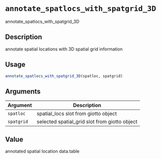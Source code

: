 # `annotate_spatlocs_with_spatgrid_3D`

annotate_spatlocs_with_spatgrid_3D


## Description

annotate spatial locations with 3D spatial grid information


## Usage

```r
annotate_spatlocs_with_spatgrid_3D(spatloc, spatgrid)
```


## Arguments

Argument      |Description
------------- |----------------
`spatloc`     |     spatial_locs slot from giotto object
`spatgrid`     |     selected spatial_grid slot from giotto object


## Value

annotated spatial location data.table


